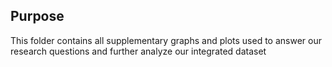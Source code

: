 ## Purpose

This folder contains all supplementary graphs and plots used to answer our research questions and further analyze our integrated dataset
